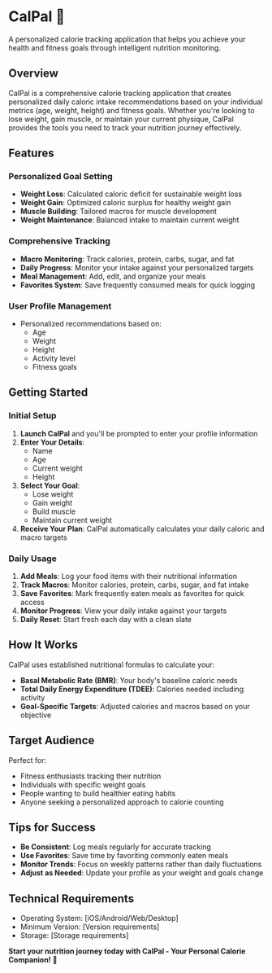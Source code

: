 # CalPal 🍎

A personalized calorie tracking application that helps you achieve your health and fitness goals through intelligent nutrition monitoring.

## Overview

CalPal is a comprehensive calorie tracking application that creates personalized daily caloric intake recommendations based on your individual metrics (age, weight, height) and fitness goals. Whether you're looking to lose weight, gain muscle, or maintain your current physique, CalPal provides the tools you need to track your nutrition journey effectively.

## Features

### Personalized Goal Setting
- **Weight Loss**: Calculated caloric deficit for sustainable weight loss
- **Weight Gain**: Optimized caloric surplus for healthy weight gain
- **Muscle Building**: Tailored macros for muscle development
- **Weight Maintenance**: Balanced intake to maintain current weight

### Comprehensive Tracking
- **Macro Monitoring**: Track calories, protein, carbs, sugar, and fat
- **Daily Progress**: Monitor your intake against your personalized targets
- **Meal Management**: Add, edit, and organize your meals
- **Favorites System**: Save frequently consumed meals for quick logging

### User Profile Management
- Personalized recommendations based on:
  - Age
  - Weight
  - Height
  - Activity level
  - Fitness goals

## Getting Started

### Initial Setup
1. **Launch CalPal** and you'll be prompted to enter your profile information
2. **Enter Your Details**:
   - Name
   - Age
   - Current weight
   - Height
3. **Select Your Goal**:
   - Lose weight
   - Gain weight
   - Build muscle
   - Maintain current weight
4. **Receive Your Plan**: CalPal automatically calculates your daily caloric and macro targets

### Daily Usage
1. **Add Meals**: Log your food items with their nutritional information
2. **Track Macros**: Monitor calories, protein, carbs, sugar, and fat intake
3. **Save Favorites**: Mark frequently eaten meals as favorites for quick access
4. **Monitor Progress**: View your daily intake against your targets
5. **Daily Reset**: Start fresh each day with a clean slate

## How It Works

CalPal uses established nutritional formulas to calculate your:
- **Basal Metabolic Rate (BMR)**: Your body's baseline caloric needs
- **Total Daily Energy Expenditure (TDEE)**: Calories needed including activity
- **Goal-Specific Targets**: Adjusted calories and macros based on your objective

## Target Audience

Perfect for:
- Fitness enthusiasts tracking their nutrition
- Individuals with specific weight goals
- People wanting to build healthier eating habits
- Anyone seeking a personalized approach to calorie counting

## Tips for Success

- **Be Consistent**: Log meals regularly for accurate tracking
- **Use Favorites**: Save time by favoriting commonly eaten meals
- **Monitor Trends**: Focus on weekly patterns rather than daily fluctuations
- **Adjust as Needed**: Update your profile as your weight and goals change

## Technical Requirements

- Operating System: [iOS/Android/Web/Desktop]
- Minimum Version: [Version requirements]
- Storage: [Storage requirements]

**Start your nutrition journey today with CalPal - Your Personal Calorie Companion! 🌟**
